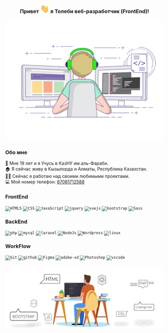 
<h3 align="center" style> Привет <img src="https://github.com/tolebijaksybai/tolebijaksybai/blob/master/Hi.gif" width="29px">  я Толеби веб-разработчик (FrontEnd)!
</h3>

<h3 align="center">
    <img src="https://github.com/tolebijaksybai/tolebijaksybai/blob/master/Frontend.gif" alt="Coder GIF" max-width="500" max-height="350">
</h3>
<h3 align="left">Обо мне</h3>
🏢 Мне 19 лет и я Учусь в КазНУ им.аль-Фараби.<br/>
🏠 Я сейчас живу в Кызылорда и Алматы, Республика Казахстан.<br/>
👨‍💻‍ Сейчас я работаю над своими любимыми проектами.<br/>
💻 Мой номер телефон: <a href="tel:87081712588">87081712588</a><br/>


<h3 align="left">FrontEnd</h3>

<code><img alt="HTML5" width="50px" src="https://image.flaticon.com/icons/svg/226/226269.svg" /></code>
<code><img alt="CSS" width="50px" src="https://image.flaticon.com/icons/svg/732/732190.svg" /></code>
<code><img alt="JavaScript" width="50px" src="https://cdn.worldvectorlogo.com/logos/javascript.svg" /></code>
<code><img alt="jquery" width="50px" height="60px" src="https://cdn.worldvectorlogo.com/logos/jquery.svg"/></code>
<code><img alt="vuejs" width="50px" src="https://cdn.worldvectorlogo.com/logos/vue-js-1.svg"/></code>
<code><img alt="bootstrap" width="50px" height="50px" src="https://cdn.worldvectorlogo.com/logos/bootstrap-5-1.svg"/></code>
<code><img alt="Sass" width="50px" src="https://cdn.worldvectorlogo.com/logos/sass-1.svg" /></code>

<h3 align="left">BackEnd</h3>
<code><img alt="php" width="50px" src="https://cdn.worldvectorlogo.com/logos/php.svg"/></code>
<code><img alt="mysql" width="50px" src="https://cdn.worldvectorlogo.com/logos/mysql-5.svg"/></code>
<code><img alt="laravel" width="40px"  height="50px" src="https://cdn.worldvectorlogo.com/logos/laravel-1.svg" /></code>
<code><img alt="NodeJs" width="40px" src="https://cdn.worldvectorlogo.com/logos/nodejs-icon.svg" /></code>
<code><img alt="Wordpress" width="40px" src="https://cdn.worldvectorlogo.com/logos/wordpress-icon-1.svg" /></code>
<code><img alt="linux" width="50px" src="https://cdn.worldvectorlogo.com/logos/linux-tux.svg"/></code>


<h3 align="left">WorkFlow</h3>
<code><img alt="Git" width="50px" src="https://cdn.worldvectorlogo.com/logos/git-icon.svg" /></code>
<code><img alt="github" width="50px" height="50px" src="https://cdn.worldvectorlogo.com/logos/github-octocat.svg"/></code>
<code><img alt="Figma" width="50px" height="40px" src="https://cdn.worldvectorlogo.com/logos/figma-1.svg" /></code>
<code><img alt="adobe-xd" width="50px" height="45px" src="https://cdn.worldvectorlogo.com/logos/adobe-xd-1.svg"/></code>
<code><img alt="Photoshop" width="50px" src="https://cdn.worldvectorlogo.com/logos/photoshop-cc.svg" /></code>
<code><img alt="vscode" width="45px" src="https://cdn.worldvectorlogo.com/logos/visual-studio-code.svg"/></code>


<h3 align="center">
    <img src="https://github.com/tolebijaksybai/tolebijaksybai/blob/master/My-work.gif" alt="Coder GIF" max-width="600" max-height="200">
</h3>
